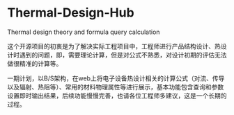# Thermal-Design-Hub
Thermal design theory and formula query calculation

这个开源项目的初衷是为了解决实际工程项目中，工程师进行产品结构设计、热设计时遇到的问题，即，需要理论计算，但是对公式不熟悉，对设计初期的评估无法做很精准的计算等。

一期计划，以B/S架构，在web上将电子设备热设计相关的计算公式（对流、传导以及辐射、热阻等）、常用的材料物理属性等进行展示，基本功能包含查询和参数设置即时输出结果，后续功能慢慢完善，也请各位工程师多建议，这是一个长期的过程。
